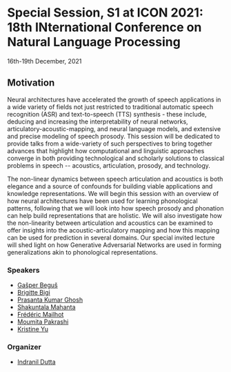 <!-- # Representation of speech, articulatory dynamics, prosody and language in layers. What do the models know? -->

# Special Session, S1 at ICON 2021: 18th INternational Conference on Natural Language Processing 
16th-19th December, 2021 
## Motivation

Neural architectures have accelerated the growth of speech applications in a wide variety of fields not just restricted to traditional automatic speech recognition (ASR) and text-to-speech (TTS) synthesis - these include, deducing and increasing the interpretability of neural networks, articulatory-acoustic-mapping, and neural language models, and extensive and precise modeling of speech prosody. This session will be dedicated to provide talks from a wide-variety of such perspectives to bring together advances that highlight how computational and linguistic approaches converge in both providing technological and scholarly solutions to classical problems in speech -- acoustics, articulation, prosody, and technology.

The non-linear dynamics between speech articulation and acoustics is both elegance and a source of confounds for building viable applications and knowledge representations. We will begin this session with an overview of how neural architectures have been used for learning phonological patterns, following that we will look into how speech prosody and phonation can help build representations that are holistic. We will also investigate how the non-linearity between articulation and acoustics can be examined to offer insights into the acoustic-articulatory mapping and how this mapping can be used for prediction in several domains. Our special invited lecture will shed light on how Generative Adversarial Networks are used in forming generalizations akin to phonological representations.

### Speakers

- [Gašper Beguš](https://gbegus.github.io/)
- [Brigitte Bigi](http://www2.lpl-aix.fr/~bigi/)
- [Prasanta Kumar Ghosh](http://www.ee.iisc.ac.in/new/people/faculty/prasantg/)
- [Shakuntala Mahanta](https://www.iitg.ac.in/hss/faculty_page_profile.php?name=MzgvUVFIK2oydWpTaXFzNUJOUkExZz09)
- [Frédéric Mailhot](https://carleton.ca/cognitivescience/people/fred-mailhot/)
- [Moumita Pakrashi](https://www.researchgate.net/profile/Moumita-Pakrashi)
- [Kristine Yu](https://www.krisyu.org/)

### Organizer
 - [Indranil Dutta](https://duttalab.github.io/indranil.html)


